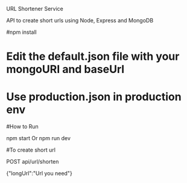 URL Shortener Service

API to create short urls using Node, Express and MongoDB


#npm install 

# Edit the default.json file with your mongoURI and baseUrl
# Use production.json in production env


#How to Run

npm start Or npm run dev



#To create short url 

POST api/url/shorten

{"longUrl":"Url you need"}
